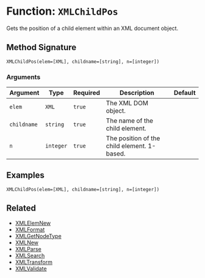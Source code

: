 [comment]: # (Note: This documentation is generated dynamically in the build process.  To modify the contents, change the javadoc on the _invoke method of the BIF class)

# Function: `XMLChildPos`

Gets the position of a child element within an XML document object.

## Method Signature
```
XMLChildPos(elem=[XML], childname=[string], n=[integer])
```
### Arguments

| Argument | Type | Required | Description | Default |
|----------|------|----------|-------------|---------|
| `elem` | `XML` | `true` | The XML DOM object. |  |
| `childname` | `string` | `true` | The name of the child element. |  |
| `n` | `integer` | `true` | The position of the child element. 1-based. |  |

## Examples

```
XMLChildPos(elem=[XML], childname=[string], n=[integer])
```

## Related
  * [XMLElemNew](boxlang-language/reference/built-in-functions/XMLElemNew.md)
  * [XMLFormat](boxlang-language/reference/built-in-functions/XMLFormat.md)
  * [XMLGetNodeType](boxlang-language/reference/built-in-functions/XMLGetNodeType.md)
  * [XMLNew](boxlang-language/reference/built-in-functions/XMLNew.md)
  * [XMLParse](boxlang-language/reference/built-in-functions/XMLParse.md)
  * [XMLSearch](boxlang-language/reference/built-in-functions/XMLSearch.md)
  * [XMLTransform](boxlang-language/reference/built-in-functions/XMLTransform.md)
  * [XMLValidate](boxlang-language/reference/built-in-functions/XMLValidate.md)
